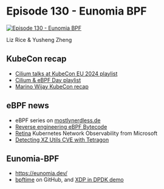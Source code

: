 # Episode 130 - Eunomia BPF

[![Episode 130 - Eunomia BPF](https://img.youtube.com/vi/pIh4rvtMtTk/0.jpg)](https://www.youtube.com/watch?v=pIh4rvtMtTk "Episode 130 - Eunomia BPF")

Liz Rice & Yusheng Zheng

## KubeCon recap

* [Cilium talks at KubeCon EU 2024 playlist](https://youtube.com/playlist?list=PLDg_GiBbAx-mw5Y9_zcIuKLWK_iLWyNWk&si=KGQMX6hzAzVrO_a_)
* [Cilium & eBPF Day playlist](https://youtube.com/playlist?list=PLDg_GiBbAx-mMcogXm5CSjB5EjEUEPbsO&si=O_bKj-hdUvMQuKE-)
* [Marino Wijay KubeCon recap](https://www.youtube.com/watch?v=QEa7cS_h88Y)


## eBPF news

* eBPF series on [mostlynerdless.de](https://mostlynerdless.de/)
* [Reverse engineering eBPF Bytecode](https://engineering.mercari.com/en/blog/entry/20240228-an-introduction-to-reverse-engineering-for-ebpf-bytecode)
* [Retina](https://retina.sh/) Kubernetes Network Observability from Microsoft
*  [Detecting XZ Utils CVE with Tetragon](https://isovalent.com/blog/post/ebpf-tetragon-xz-utils-cve-policy/)

## Eunomia-BPF

* https://eunomia.dev/
* [bpftime](https://github.com/eunomia-bpf/bpftime) on GitHub, and [XDP in DPDK demo](https://github.com/eunomia-bpf/XDP-eBPF-in-DPDK)
